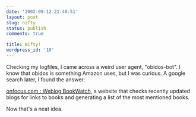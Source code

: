 ```yaml
---
date: '2002-09-12 21:40:51'
layout: post
slug: nifty
status: publish
comments: true

title: Nifty!
wordpress_id: '10'
---
```



Checking my logfiles, I came across a weird user agent, "obidos-bot". I know that obidos is something Amazon uses, but I was curious. A google search later, I found the answer:  

[onfocus.com : Weblog BookWatch](http://www.onfocus.com/bookwatch/), a website that checks recently updated blogs for links to books and generating a list of the most mentioned books.  

Now that's a neat idea.

